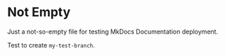 # Not Empty

Just a not-so-empty file for testing MkDocs Documentation deployment.

Test to create `my-test-branch`.

